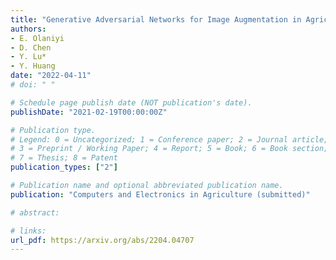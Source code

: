 ```yaml
---
title: "Generative Adversarial Networks for Image Augmentation in Agriculture: A Systematic Review"
authors: 
- E. Olaniyi
- D. Chen
- Y. Lu*
- Y. Huang
date: "2022-04-11"
# doi: " "

# Schedule page publish date (NOT publication's date).
publishDate: "2021-02-19T00:00:00Z"

# Publication type.
# Legend: 0 = Uncategorized; 1 = Conference paper; 2 = Journal article;
# 3 = Preprint / Working Paper; 4 = Report; 5 = Book; 6 = Book section;
# 7 = Thesis; 8 = Patent
publication_types: ["2"]

# Publication name and optional abbreviated publication name.
publication: "Computers and Electronics in Agriculture (submitted)"

# abstract: 

# links:
url_pdf: https://arxiv.org/abs/2204.04707
---
```


